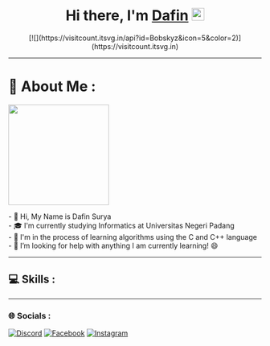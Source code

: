 <div align="center">
   <h1>Hi there, I'm <a href="https://hemant.codes">Dafin</a> <img src="https://media.giphy.com/media/hvRJCLFzcasrR4ia7z/giphy.gif" width="25px"> </h1>
   [![](https://visitcount.itsvg.in/api?id=Bobskyz&icon=5&color=2)](https://visitcount.itsvg.in)
</div>


---
# 💫 About Me :
<img align="center" height="200p" src="https://media.tenor.com/images/f2684f1e77b61d7d32243d9bfe36d445/tenor.gif">
<div align="left">
  <p>
    - 👋️ Hi, My Name is Dafin Surya<br>
    - 🎓️ I'm currently studying Informatics at Universitas Negeri Padang<br>
    - 🌱️ I'm in the process of learning algorithms using the C and C++ language<br>
    - 🤔 I’m looking for help with anything I am currently learning! 😄<br>
  </p>
</div>

---
## 💻 Skills :


---
### 🌐 Socials :
[![Discord](https://img.shields.io/badge/Discord-%237289DA.svg?logo=discord&logoColor=white)](https://discordapp.com/users/1051134719414243358) [![Facebook](https://img.shields.io/badge/Facebook-%231877F2.svg?logo=Facebook&logoColor=white)](https://web.facebook.com/dafinsurya.dafin) [![Instagram](https://img.shields.io/badge/Instagram-%23E4405F.svg?logo=Instagram&logoColor=white)](https://www.instagram.com/dafinsurya/)

